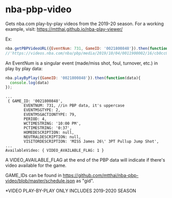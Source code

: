 # nba-pbp-video

Gets nba.com play-by-play videos from the 2019-20 season. 
For a working example, visit: https://mtthai.github.io/nba-play-viewer/

Ex:

```js
nba.getPBPVideoURL({EventNum: 731, GameID: '0021800848'}).then(function(data){
//'https://videos.nba.com/nba/pbp/media/2019/10/04/0011900002/16/cb0cc0c6-dcdc-d88a-3acd-50885b09263a_1280x720.mp4'
```
An EventNum is a singular event (made/miss shot, foul, turnover, etc.) in play by play data:

```js
nba.playByPlay({GameID: '0021800848'}).then(function(data){
  console.log(data)
});
```
```
...
 { GAME_ID: '0021800848',
        EVENTNUM: 731, //in PBP data, it's uppercase
        EVENTMSGTYPE: 2,
        EVENTMSGACTIONTYPE: 79,
        PERIOD: 4,
        WCTIMESTRING: '10:00 PM',
        PCTIMESTRING: '0:37',
        HOMEDESCRIPTION: null,
        NEUTRALDESCRIPTION: null,
        VISITORDESCRIPTION: 'MISS James 26\' 3PT Pullup Jump Shot',
...
AvailableVideo: { VIDEO_AVAILABLE_FLAG: 1 }
```
A VIDEO_AVAILABLE_FLAG at the end of the PBP data will indicate if there's video available for the game.

GAME_IDs can be found in https://github.com/mtthai/nba-pbp-video/blob/master/schedule.json as "gid".

*VIDEO PLAY-BY-PLAY ONLY INCLUDES 2019-2020 SEASON
